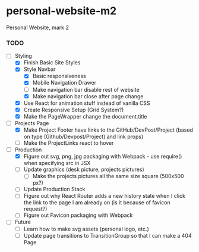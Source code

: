 # personal-website-m2
Personal Website, mark 2

### TODO
- [ ] Styling
  - [x] Finish Basic Site Styles
  - [x] Style Navbar
    - [x] Basic responsiveness
    - [x] Mobile Navigation Drawer
    - [ ] Make navigation bar disable rest of website
    - [x] Make navigation bar close after page change
  - [x] Use React for animation stuff instead of vanilla CSS
  - [x] Create Responsive Setup (Grid System?)
  - [x] Make the PageWrapper change the document.title
- [ ] Projects Page
  - [x] Make Project Footer have links to the GitHub/DevPost/Project (based on type (Github/Devpost/Project) and link props)
  - [ ] Make the ProjectLinks react to hover
- [ ] Production
  - [x] Figure out svg, png, jpg packaging with Webpack - use require() when specifying src in JSX
  - [ ] Update graphics (desk picture, projects pictures)
    - [ ] Make the projects pictures all the same size square (500x500 px?)
  - [ ] Update Production Stack
  - [ ] Figure out why React Router adds a new history state when I click the link to the page I am already on (is it because of favicon request?)
  - [ ] Figure out Favicon packaging with Webpack
- [ ] Future
  - [ ] Learn how to make svg assets (personal logo, etc.)
  - [ ] Update page transitions to TransitionGroup so that I can make a 404 Page

